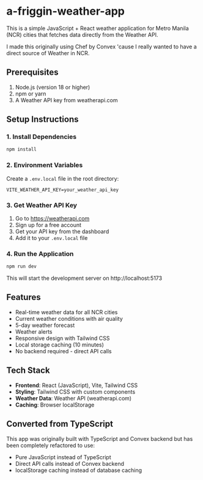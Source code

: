 # a-friggin-weather-app

This is a simple JavaScript + React weather application for Metro Manila (NCR) cities that fetches data directly from the Weather API.

I made this originally using Chef by Convex 'cause I really wanted to have a direct source of Weather in NCR.

## Prerequisites

1. Node.js (version 18 or higher)
2. npm or yarn
3. A Weather API key from weatherapi.com

## Setup Instructions

### 1. Install Dependencies
```bash
npm install
```

### 2. Environment Variables
Create a `.env.local` file in the root directory:
```env
VITE_WEATHER_API_KEY=your_weather_api_key
```

### 3. Get Weather API Key
1. Go to https://weatherapi.com
2. Sign up for a free account
3. Get your API key from the dashboard
4. Add it to your `.env.local` file

### 4. Run the Application
```bash
npm run dev
```

This will start the development server on http://localhost:5173

## Features

- Real-time weather data for all NCR cities
- Current weather conditions with air quality
- 5-day weather forecast
- Weather alerts
- Responsive design with Tailwind CSS
- Local storage caching (10 minutes)
- No backend required - direct API calls

## Tech Stack

- **Frontend**: React (JavaScript), Vite, Tailwind CSS
- **Styling**: Tailwind CSS with custom components
- **Weather Data**: Weather API (weatherapi.com)
- **Caching**: Browser localStorage

## Converted from TypeScript

This app was originally built with TypeScript and Convex backend but has been completely refactored to use:
- Pure JavaScript instead of TypeScript
- Direct API calls instead of Convex backend
- localStorage caching instead of database caching

